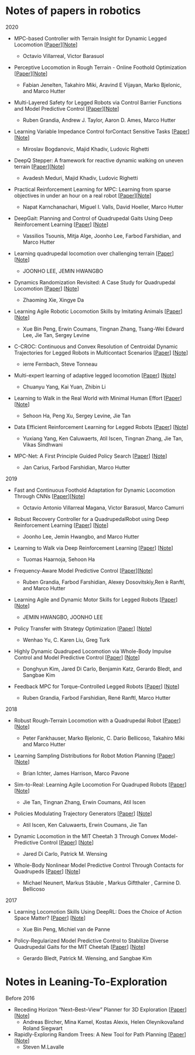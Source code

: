 # Notes of papers in robotics

2020

- MPC-based  Controller  with  Terrain  Insight  for  Dynamic  Legged Locomotion [[Paper](https://ieeexplore.ieee.org/stamp/stamp.jsp?tp=&arnumber=9197312)][[Note](notes/mpc-terrain-insight.md)]
  - Octavio Villarreal, Victor Barasuol

- Perceptive Locomotion in Rough Terrain - Online Foothold Optimization [[Paper](https://ieeexplore.ieee.org/stamp/stamp.jsp?tp=&arnumber=9134750)][[Note](notes/perceptive-locomotion-intouch-terrain.md)]
  - Fabian Jenelten, Takahiro Miki, Aravind E Vijayan, Marko Bjelonic, and Marco Hutter
  
- Multi-Layered Safety for Legged Robots via Control Barrier Functions and Model Predictive Control [[Paper](https://arxiv.org/pdf/2011.00032.pdf)][[Note](notes/multi-layer-safety-cbf.md)]
  - Ruben Grandia, Andrew J. Taylor, Aaron D. Ames, Marco Hutter

- Learning Variable Impedance Control forContact Sensitive Tasks [[Paper](https://ieeexplore.ieee.org/stamp/stamp.jsp?arnumber=9146673&tag=1)][[Note](notes/learning-variable-impedance-control.md)]
  - Miroslav Bogdanovic, Majid Khadiv, Ludovic Righetti

- DeepQ  Stepper:  A  framework  for  reactive  dynamic  walking  on  uneven terrain [[Paper](https://arxiv.org/pdf/2010.14834.pdf)][[Note](notes/deepQstepper.md)]
  - Avadesh Meduri, Majid Khadiv, Ludovic Righetti

- Practical Reinforcement Learning for MPC: Learning from sparse objectives in under an hour on a real robot [[Paper](https://arxiv.org/pdf/2003.03200.pdf)][[Note](notes/practival-rl-for-mpc-sparse-objective.md)]
  - Napat Karnchanachari, Miguel I. Valls, David Hoeller, Marco Hutter

- DeepGait: Planning and Control of Quadrupedal Gaits Using Deep Reinforcement Learning [[Paper](https://ieeexplore.ieee.org/iel7/7083369/7339444/09028188.pdf)] [[Note](https://github.com/chaofiber/papers-robotics/blob/master/notes/deepgait.pdf)]
  - Vassilios Tsounis, Mitja Alge, Joonho Lee, Farbod Farshidian, and Marco Hutter

- Learning quadrupedal locomotion over challenging terrain [[Paper](https://robotics.sciencemag.org/content/robotics/5/47/eabc5986.full.pdf)] [[Note](https://github.com/chaofiber/papers-robotics/blob/master/notes/learning-quadrupedal-locomotion.pdf)]
  - JOONHO LEE, JEMIN HWANGBO

- Dynamics Randomization Revisited: A Case Study for Quadrupedal Locomotion [[Paper](https://arxiv.org/pdf/2011.02404)] [[Note](https://github.com/chaofiber/papers-robotics/blob/master/notes/dynamic-random.pdf)]
  - Zhaoming Xie, Xingye Da

- Learning Agile Robotic Locomotion Skills by Imitating Animals [[Paper](https://arxiv.org/pdf/2004.00784)] [[Note](https://github.com/chaofiber/papers-robotics/blob/master/notes/learning-by-imitation.pdf)]
  - Xue Bin Peng, Erwin Coumans, Tingnan Zhang, Tsang-Wei Edward Lee, Jie Tan,  Sergey Levine

- C-CROC: Continuous and Convex Resolution of Centroidal Dynamic Trajectories for Legged Robots in Multicontact Scenarios [[Paper](https://ieeexplore.ieee.org/iel7/8860/4359257/08972482.pdf)] [[Note](https://github.com/chaofiber/papers-robotics/blob/master/notes/croc.pdf)]
  - ierre Fernbach, Steve Tonneau

- Multi-expert learning of adaptive legged locomotion [[Paper](https://robotics.sciencemag.org/content/5/49/eabb2174)] [[Note](https://github.com/chaofiber/papers-robotics/blob/master/notes/multi-expert.pdf)]
  - Chuanyu Yang, Kai Yuan, Zhibin Li

- Learning to Walk in the Real World with Minimal Human Effort [[Paper](https://arxiv.org/pdf/2002.08550.pdf)] [[Note](notes/learning-to-walk-real-world-minimum-human-effort.md)]
  - Sehoon Ha, Peng Xu, Sergey Levine, Jie Tan

- Data Efficient Reinforcement Learning for Legged Robots [[Paper](http://proceedings.mlr.press/v100/yang20a/yang20a.pdf)] [[Note](notes/data-efficient-reinforcement-learning-for-legged-robots.md)]
  - Yuxiang Yang, Ken Caluwaerts, Atil Iscen, Tingnan Zhang, Jie Tan, Vikas Sindhwani

- MPC-Net: A First Principle Guided Policy Search [[Paper](https://arxiv.org/pdf/1909.05197.pdf)] [[Note](notes/MPC-net-a-fist-principles-guided-policy-search.md)]
  - Jan Carius, Farbod Farshidian, Marco Hutter

2019

- Fast and Continuous Foothold Adaptation for Dynamic Locomotion Through CNNs [[Paper](https://ieeexplore.ieee.org/stamp/stamp.jsp?tp=&arnumber=8642374&tag=1)][[Note](notes/fast-continuous-foothold-adaption-cnn.md)]
  - Octavio Antonio Villarreal Magana, Victor Barasuol, Marco Camurri
  
- Robust Recovery Controller for a QuadrupedalRobot using Deep Reinforcement Learning [[Paper](https://arxiv.org/pdf/1901.07517.pdf)] [[Note](notes/robust-recover-controller-drl.md)]
  - Joonho Lee, Jemin Hwangbo, and Marco Hutter

- Learning to Walk via Deep Reinforcement Learning [[Paper](https://arxiv.org/pdf/1812.11103.pdf)] [[Note](notes/learning-to-walk-via-deep-rl.md)]
  - Tuomas Haarnoja, Sehoon Ha

- Frequency-Aware Model Predictive Control [[Paper](https://ieeexplore.ieee.org/stamp/stamp.jsp?arnumber=8629284)][[Note](https://github.com/chaofiber/papers-robotics/blob/master/notes/Frequency-Aware-Model-Predictive-Control.pdf)]
  - Ruben Grandia, Farbod Farshidian, Alexey Dosovitskiy,Ren ́e Ranftl, and Marco Hutter

- Learning Agile and Dynamic Motor Skills for Legged Robots [[Paper](https://arxiv.org/pdf/1901.08652.pdf)] [[Note](https://github.com/chaofiber/papers-robotics/blob/master/notes/ANYmal-learning-motor.pdf)]
  - JEMIN HWANGBO, JOONHO LEE

- Policy Transfer with Strategy Optimization [[Paper](https://arxiv.org/pdf/1810.05751)] [[Note](https://github.com/chaofiber/papers-robotics/blob/master/notes/policy-transfer-strategy-optimization.pdf)]
  - Wenhao Yu, C. Karen Liu, Greg Turk

- Highly Dynamic Quadruped Locomotion via Whole-Body Impulse Control and Model Predictive Control [[Paper](https://arxiv.org/pdf/1909.06586)] [[Note](https://github.com/chaofiber/papers-robotics/blob/master/notes/cheetah-wbc-mpc.pdf)]
  - Donghyun Kim, Jared Di Carlo, Benjamin Katz, Gerardo Bledt, and Sangbae Kim

- Feedback MPC for Torque-Controlled Legged Robots [[Paper](https://arxiv.org/pdf/1905.06144)] [[Note](https://github.com/chaofiber/papers-robotics/blob/master/notes/wbc-mpc.pdf)]
  - Ruben Grandia, Farbod Farshidian, René Ranftl, Marco Hutter

2018

- Robust  Rough-Terrain  Locomotion  with  a  Quadrupedal  Robot [[Paper](https://ieeexplore.ieee.org/stamp/stamp.jsp?tp=&arnumber=8460731)] [[Note](notes/robust-rough-terrain-locomotion.md)]
  - Peter Fankhauser, Marko Bjelonic, C. Dario Bellicoso, Takahiro Miki and Marco Hutter
  
- Learning Sampling Distributions for Robot Motion Planning [[Paper](https://ieeexplore.ieee.org/stamp/stamp.jsp?tp=&arnumber=8460730)] [[Note](notes/learning-sampling-distribution-for-motion-planning.md)]
  - Brian Ichter, James Harrison, Marco Pavone

- Sim-to-Real: Learning Agile Locomotion For Quadruped Robots [[Paper](https://arxiv.org/pdf/1804.10332.pdf?source%3Dpost_page---------------------------)] [[Note](https://github.com/chaofiber/papers-robotics/blob/master/notes/sim-to-real.pdf)]
  - Jie Tan, Tingnan Zhang, Erwin Coumans, Atil Iscen

- Policies Modulating Trajectory Generators [[Paper](http://proceedings.mlr.press/v87/iscen18a/iscen18a.pdf)] [[Note](https://github.com/chaofiber/papers-robotics/blob/master/notes/pmtg.pdf)]
  - Atil Iscen, Ken Caluwaerts, Erwin Coumans, Jie Tan

- Dynamic Locomotion in the MIT Cheetah 3 Through Convex Model-Predictive Control [[Paper](https://ieeexplore.ieee.org/iel7/8574473/8593358/08594448.pdf)] [[Note](https://github.com/chaofiber/papers-robotics/blob/master/notes/cheetah-convex-mpc.pdf)]
  - Jared Di Carlo, Patrick M. Wensing

- Whole-Body Nonlinear Model Predictive Control Through Contacts for Quadrupeds [[Paper](https://ieeexplore.ieee.org/iel7/7083369/8302435/08276298.pdf)] [[Note](https://github.com/chaofiber/papers-robotics/blob/master/notes/whole-force-mpc.pdf)]
  - Michael Neunert, Markus Stäuble , Markus Giftthaler , Carmine D. Bellicoso

2017

- Learning Locomotion Skills Using DeepRL: Does the Choice of Action Space Matter? [[Paper](https://dl.acm.org/doi/pdf/10.1145/3099564.3099567)] [[Note](https://github.com/chaofiber/papers-robotics/blob/master/notes/action_space_matter.pdf)]
  - Xue Bin Peng, Michiel van de Panne

- Policy-Regularized Model Predictive Control to Stabilize Diverse Quadrupedal Gaits for the MIT Cheetah [[Paper](https://ieeexplore.ieee.org/iel7/8119304/8202121/08206268.pdf)] [[Note](https://github.com/chaofiber/papers-robotics/blob/master/notes/policy-regular.pdf)]
  - Gerardo Bledt, Patrick M. Wensing, and Sangbae Kim


#
# Notes in Leaning-To-Exploration

Before 2016

- Receding Horizon “Next–Best–View” Planner for 3D Exploration [[Paper](https://ieeexplore.ieee.org/stamp/stamp.jsp?tp=&arnumber=7487281)][[Note](notes/receding-horizon-next-best-view.md)]
  - Andreas Bircher, Mina Kamel, Kostas Alexis, Helen Oleynikova1and Roland Siegwart
- Rapidly-Exploring Random Trees: A New Tool for Path Planning [[Paper](http://msl.cs.uiuc.edu/~lavalle/papers/Lav98c.pdf)][[Note](notes/rapidly-exploring-random-tree.md)]
  - Steven M.Lavalle